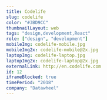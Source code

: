 ```yaml
---
title: Codelife
slug: codelife
color: "#3BD9CC"
thumbnailLayout: web
tags: "design,development,React"
role: ["design", "development"]
mobileImg: codelife-mobile.jpg
mobileImg2x: codelife-mobile@2x.jpg
laptopImg: codelife-laptop.jpg
laptopImg2x: codelife-laptop@2x.jpg
externalLink: http://en.codelife.com
id: 12
iframeBlocked: true
timePeriod: "2018"
company: "Datawheel"
---
```


